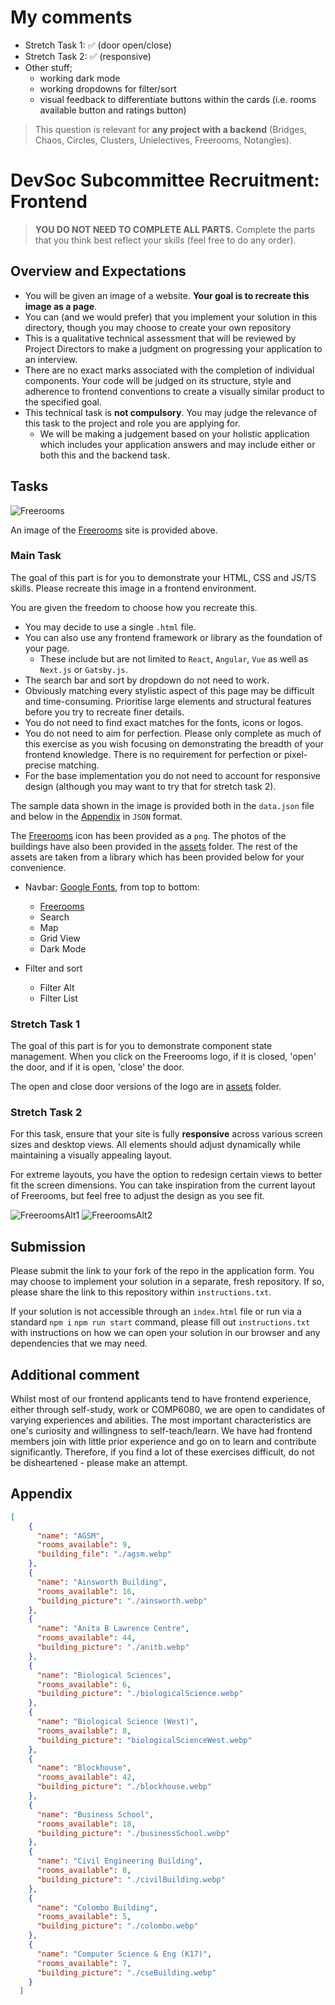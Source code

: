 # My comments
- Stretch Task 1: ✅ (door open/close)
- Stretch Task 2: ✅ (responsive)
- Other stuff;
  - working dark mode
  - working dropdowns for filter/sort
  - visual feedback to differentiate buttons within the cards (i.e. rooms available button and ratings button)

> This question is relevant for **any project with a backend**
> (Bridges, Chaos, Circles, Clusters, Unielectives, Freerooms, Notangles).

# DevSoc Subcommittee Recruitment: Frontend
> **YOU DO NOT NEED TO COMPLETE ALL PARTS.** 
> Complete the parts that you think best reflect your skills (feel free to do any order).

## Overview and Expectations

- You will be given an image of a website. **Your goal is to recreate this image as a page**.
- You can (and we would prefer) that you implement your solution in this directory, though you may choose to create your own repository
- This is a qualitative technical assessment that will be reviewed by Project Directors to make a judgment on progressing your application to an interview.
- There are no exact marks associated with the completion of individual components. Your code will be judged on its structure, style and adherence to frontend conventions to create a visually similar product to the specified goal.
- This technical task is **not compulsory**. You may judge the relevance of this task to the project and role you are applying for.
  - We will be making a judgement based on your holistic application which includes your application answers and may include either or both this and the backend task.

## Tasks

![Freerooms](./spec/Freerooms.png)

An image of the [Freerooms](https://freerooms.devsoc.app/) site is provided above.

### Main Task

The goal of this part is for you to demonstrate your HTML, CSS and JS/TS skills. Please recreate this image in a frontend environment.

You are given the freedom to choose how you recreate this.

- You may decide to use a single `.html` file.
- You can also use any frontend framework or library as the foundation of your page.
  - These include but are not limited to `React`, `Angular`, `Vue` as well as `Next.js` or `Gatsby.js`.
- The search bar and sort by dropdown do not need to work.
- Obviously matching every stylistic aspect of this page may be difficult and time-consuming. Prioritise large elements and structural features before you try to recreate finer details.
- You do not need to find exact matches for the fonts, icons or logos.
- You do not need to aim for perfection. Please only complete as much of this exercise as you wish focusing on demonstrating the breadth of your frontend knowledge. There is no requirement for perfection or pixel-precise matching.
- For the base implementation you do not need to account for responsive design (although you may want to try that for stretch task 2).

The sample data shown in the image is provided both in the `data.json` file and below in the [Appendix](#appendix) in `JSON` format.

The [Freerooms](./assets/freeroomsLogo.png) icon has been provided as a `png`. The photos of the buildings have also been provided in the [assets](./assets/) folder. The rest of the assets are taken from a library which has been provided below for your convenience.

- Navbar: [Google Fonts](https://fonts.google.com/icons), from top to bottom:
  - [Freerooms](./assets/freeroomsLogo.png)
  - Search
  - Map
  - Grid View
  - Dark Mode

- Filter and sort
  - Filter Alt
  - Filter List

### Stretch Task 1
The goal of this part is for you to demonstrate component state management. When you click on the Freerooms logo, if it is closed, 'open' the door, and if it is open, 'close' the door.

The open and close door versions of the logo are in [assets](./assets/) folder.

### Stretch Task 2
For this task, ensure that your site is fully **responsive** across various screen sizes and desktop views. All elements should adjust dynamically while maintaining a visually appealing layout.

For extreme layouts, you have the option to redesign certain views to better fit the screen dimensions. You can take inspiration from the current layout of Freerooms, but feel free to adjust the design as you see fit.

![FreeroomsAlt1](./spec//FreeroomsAlt1.png)
![FreeroomsAlt2](./spec//FreeroomsAlt2.png)

## Submission

Please submit the link to your fork of the repo in the application form. You may choose to implement your solution in a separate, fresh repository. If so, please share the link to this repository within `instructions.txt`.

If your solution is not accessible through an `index.html` file or run via a standard `npm i` `npm run start` command, please fill out `instructions.txt` with instructions on how we can open your solution in our browser and any dependencies that we may need.

## Additional comment

Whilst most of our frontend applicants tend to have frontend experience, either through self-study, work or COMP6080, we are open to candidates of varying experiences and abilities. The most important characteristics are one's curiosity and willingness to self-teach/learn. We have had frontend members join with little prior experience and go on to learn and contribute significantly. Therefore, if you find a lot of these exercises difficult, do not be disheartened - please make an attempt.

## Appendix

```json
[
    {
      "name": "AGSM",
      "rooms_available": 9,
      "building_file": "./agsm.webp"
    },
    {
      "name": "Ainsworth Building",
      "rooms_available": 16,
      "building_picture": "./ainsworth.webp"
    },
    {
      "name": "Anita B Lawrence Centre",
      "rooms_available": 44,
      "building_picture": "./anitb.webp"
    },
    {
      "name": "Biological Sciences",
      "rooms_available": 6,
      "building_picture": "./biologicalScience.webp"
    },
    {
      "name": "Biological Science (West)",
      "rooms_available": 8,
      "building_picture": "biologicalScienceWest.webp"
    },
    {
      "name": "Blockhouse",
      "rooms_available": 42,
      "building_picture": "./blockhouse.webp"
    },
    {
      "name": "Business School",
      "rooms_available": 18,
      "building_picture": "./businessSchool.webp"
    },
    {
      "name": "Civil Engineering Building",
      "rooms_available": 8,
      "building_picture": "./civilBuilding.webp"
    },
    {
      "name": "Colombo Building",
      "rooms_available": 5,
      "building_picture": "./colombo.webp"
    },
    {
      "name": "Computer Science & Eng (K17)",
      "rooms_available": 7,
      "building_picture": "./cseBuilding.webp"
    }
  ]
```